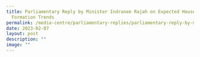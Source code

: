 ```yaml
---
title: Parliamentary Reply by Minister Indranee Rajah on Expected Household
  Formation Trends
permalink: /media-centre/parliamentary-replies/parliamentary-reply-by-minister-indranee-on-household-trends/
date: 2023-02-07
layout: post
description: ""
image: ""
---
```

